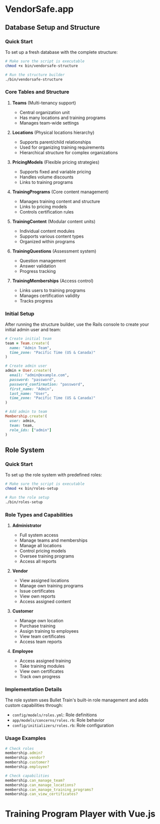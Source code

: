 # VendorSafe.app

## Database Setup and Structure

### Quick Start
To set up a fresh database with the complete structure:

```bash
# Make sure the script is executable
chmod +x bin/vendorsafe-structure

# Run the structure builder
./bin/vendorsafe-structure
```

### Core Tables and Structure

1. **Teams** (Multi-tenancy support)
   - Central organization unit
   - Has many locations and training programs
   - Manages team-wide settings

2. **Locations** (Physical locations hierarchy)
   - Supports parent/child relationships
   - Used for organizing training requirements
   - Hierarchical structure for complex organizations

3. **PricingModels** (Flexible pricing strategies)
   - Supports fixed and variable pricing
   - Handles volume discounts
   - Links to training programs

4. **TrainingPrograms** (Core content management)
   - Manages training content and structure
   - Links to pricing models
   - Controls certification rules

5. **TrainingContent** (Modular content units)
   - Individual content modules
   - Supports various content types
   - Organized within programs

6. **TrainingQuestions** (Assessment system)
   - Question management
   - Answer validation
   - Progress tracking

7. **TrainingMemberships** (Access control)
   - Links users to training programs
   - Manages certification validity
   - Tracks progress

### Initial Setup

After running the structure builder, use the Rails console to create your initial admin user and team:

```ruby
# Create initial team
team = Team.create!(
  name: "Admin Team",
  time_zone: "Pacific Time (US & Canada)"
)

# Create admin user
admin = User.create!(
  email: "admin@example.com",
  password: "password",
  password_confirmation: "password",
  first_name: "Admin",
  last_name: "User",
  time_zone: "Pacific Time (US & Canada)"
)

# Add admin to team
Membership.create!(
  user: admin,
  team: team,
  role_ids: ["admin"]
)
```

## Role System

### Quick Start
To set up the role system with predefined roles:

```bash
# Make sure the script is executable
chmod +x bin/roles-setup

# Run the role setup
./bin/roles-setup
```

### Role Types and Capabilities

1. **Administrator**
   - Full system access
   - Manage teams and memberships
   - Manage all locations
   - Control pricing models
   - Oversee training programs
   - Access all reports

2. **Vendor**
   - View assigned locations
   - Manage own training programs
   - Issue certificates
   - View own reports
   - Access assigned content

3. **Customer**
   - Manage own location
   - Purchase training
   - Assign training to employees
   - View team certificates
   - Access team reports

4. **Employee**
   - Access assigned training
   - Take training modules
   - View own certificates
   - Track own progress

### Implementation Details

The role system uses Bullet Train's built-in role management and adds custom capabilities through:
- `config/models/roles.yml`: Role definitions
- `app/models/concerns/roles.rb`: Role behavior
- `config/initializers/roles.rb`: Role configuration

### Usage Examples

```ruby
# Check roles
membership.admin?
membership.vendor?
membership.customer?
membership.employee?

# Check capabilities
membership.can_manage_team?
membership.can_manage_locations?
membership.can_manage_training_programs?
membership.can_view_certificates?
```

# Training Program Player with Vue.js
